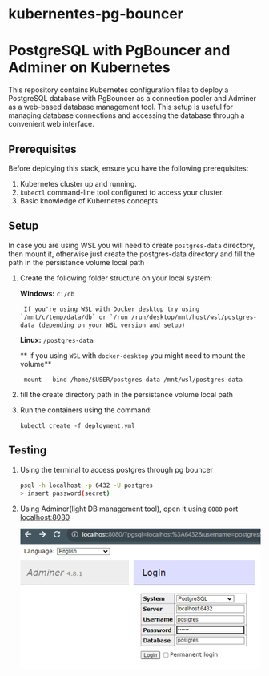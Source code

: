 # kubernentes-pg-bouncer
# PostgreSQL with PgBouncer and Adminer on Kubernetes

This repository contains Kubernetes configuration files to deploy a PostgreSQL database with PgBouncer as a connection pooler and Adminer as a web-based database management tool. This setup is useful for managing database connections and accessing the database through a convenient web interface.

## Prerequisites

Before deploying this stack, ensure you have the following prerequisites:

1. Kubernetes cluster up and running.
2. `kubectl` command-line tool configured to access your cluster.
3. Basic knowledge of Kubernetes concepts.


## Setup
In case you are using WSL you will need to create `postgres-data` directory, then mount it, otherwise just create the postgres-data directory and fill the path in the persistance volume local path

1. Create the following folder structure on your local system:

    **Windows:**   `c:/db`

        If you're using WSL with Docker desktop try using `/mnt/c/temp/data/db` or `/run /run/desktop/mnt/host/wsl/postgres-data (depending on your WSL version and setup)
    **Linux:** `/postgres-data`

    ** if you using `WSL` with `docker-desktop` you might need to mount the volume**

        mount --bind /home/$USER/postgres-data /mnt/wsl/postgres-data
        
2. fill the create directory path in the persistance volume local path

3. Run the containers using the command:

    ```
    kubectl create -f deployment.yml
    ```

## Testing
1. Using the terminal to access postgres through pg bouncer
    ```bash
   psql -h localhost -p 6432 -U postgres
   > insert password(secret)
1. Using Adminer(light DB management tool), open it using `8080` port [localhost:8080](`http://localhost:8080`)


    ![Alt text](image.png)


